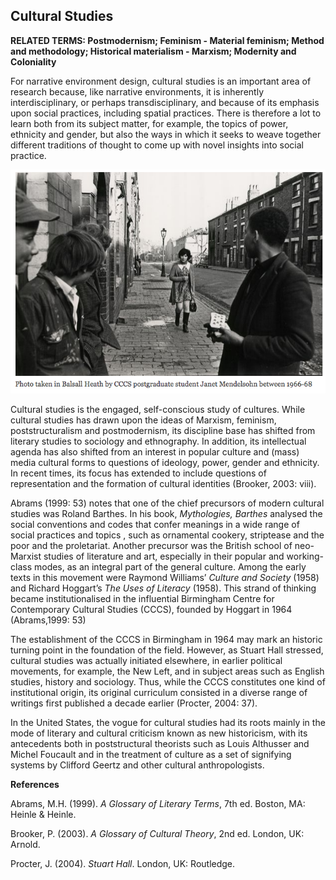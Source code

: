 ## Cultural Studies

**RELATED TERMS: Postmodernism; Feminism - Material feminism; Method and methodology; Historical materialism - Marxism; Modernity and Coloniality**

For narrative environment design, cultural studies is an important area of research because, like narrative environments, it is inherently interdisciplinary, or perhaps transdisciplinary, and because of its emphasis upon social practices, including spatial practices. There is therefore a lot to learn both from its subject matter, for example, the topics of power, ethnicity and gender, but also the ways in which it seeks to weave together different traditions of thought to come up with novel insights into social practice.

![Cultural Studies](Cultural-Studies.png)

Cultural studies is the engaged, self-conscious study of cultures. While cultural studies has drawn upon the ideas of Marxism, feminism, poststructuralism and postmodernism, its discipline base has shifted from literary studies to sociology and ethnography. In addition, its intellectual agenda has also shifted from an interest in popular culture and (mass) media cultural forms to questions of ideology, power, gender and ethnicity. In recent times, its focus has extended to include questions of representation and the formation of cultural identities (Brooker, 2003: viii).

Abrams (1999: 53) notes that one of the chief precursors of modern cultural studies was Roland Barthes. In his book, _Mythologies, Barthes_ analysed the social conventions and codes that confer meanings in a wide range of social practices and topics , such as ornamental cookery, striptease and the poor and the proletariat. Another precursor was the British school of neo-Marxist studies of literature and art, especially in their popular and working-class modes, as an integral part of the general culture. Among the early texts in this movement were Raymond Williams’ _Culture and Society_ (1958) and Richard Hoggart’s _The Uses of Literacy_ (1958). This strand of thinking became institutionalised in the influential Birmingham Centre for Contemporary Cultural Studies (CCCS), founded by Hoggart in 1964 (Abrams,1999: 53)

The establishment of the CCCS in Birmingham in 1964 may mark an historic turning point in the foundation of the field. However, as Stuart Hall stressed, cultural studies was actually initiated elsewhere, in earlier political movements, for example, the New Left, and in subject areas such as English studies, history and sociology. Thus, while the CCCS constitutes one kind of institutional origin, its original curriculum consisted in a diverse range of writings first published a decade earlier (Procter, 2004: 37).

In the United States, the vogue for cultural studies had its roots mainly in the mode of literary and cultural criticism known as new historicism, with its antecedents both in poststructural theorists such as Louis Althusser and Michel Foucault and in the treatment of culture as a set of signifying systems by Clifford Geertz and other cultural anthropologists.

**References**

Abrams, M.H. (1999). _A Glossary of Literary Terms_, 7th ed. Boston, MA: Heinle & Heinle.

Brooker, P. (2003). _A Glossary of Cultural Theory_, 2nd ed. London, UK: Arnold.

Procter, J. (2004). _Stuart Hall_. London, UK: Routledge.

